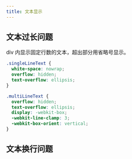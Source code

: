 ```yaml
---
title: 文本显示
---
```


## 文本过长问题

div 内显示固定行数的文本，超出部分用省略号显示。

```css
.singleLineText {
  white-space: nowrap;
  overflow: hidden;
  text-overflow: ellipsis;
}

.multiLineText {
  overflow: hidden;
  text-overflow: ellipsis;
  display: -webkit-box;
  -webkit-line-clamp: 3;
  -webkit-box-orient: vertical;
}
```

## 文本换行问题

